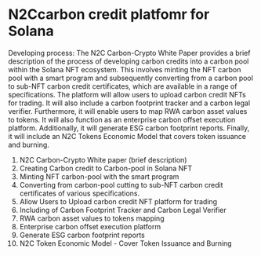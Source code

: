 # N2Ccarbon credit platfomr for Solana
Developing process:
The N2C Carbon-Crypto White Paper provides a brief description of the process of developing carbon credits into a carbon pool within the Solana NFT ecosystem. This involves minting the NFT carbon pool with a smart program and subsequently converting from a carbon pool to sub-NFT carbon credit certificates, which are available in a range of specifications.
The platform will allow users to upload carbon credit NFTs for trading. It will also include a carbon footprint tracker and a carbon legal verifier. Furthermore, it will enable users to map RWA carbon asset values to tokens. It will also function as an enterprise carbon offset execution platform. Additionally, it will generate ESG carbon footprint reports. Finally, it will include an N2C Tokens Economic Model that covers token issuance and burning.
1) N2C Carbon-Crypto White paper (brief description)
2) Creating Carbon credit to Carbon-pool in Solana NFT 
3) Minting NFT carbon-pool with the smart program
4) Converting from carbon-pool cutting to sub-NFT carbon credit certificates of various specifications.
5) Allow Users to Upload carbon credit NFT platform for trading 
6) Including of Carbon Footprint Tracker and Carbon Legal Verifier
7) RWA carbon asset values to tokens mapping
8) Enterprise carbon offset execution platform
9) Generate ESG carbon footprint reports
10) N2C Token Economic Model - Cover Token Issuance and Burning
